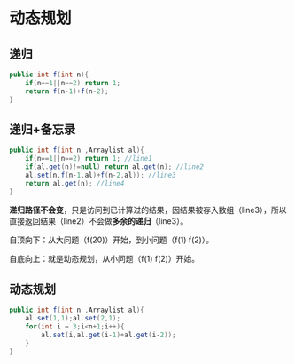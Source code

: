 # 动态规划

## 递归

```java
public int f(int n){
    if(n==1||n==2) return 1;
    return f(n-1)+f(n-2);
}
```

## 递归+备忘录

```java
public int f(int n ,Arraylist al){
    if(n==1||n==2) return 1; //line1
    if(al.get(n)!=null) return al.get(n); //line2
    al.set(n,f(n-1,al)+f(n-2,al)); //line3
    return al.get(n); //line4
}
```

**递归路径不会变**，只是访问到已计算过的结果，因结果被存入数组（line3），所以直接返回结果（line2）不会做**多余的递归**（line3）。



自顶向下：从大问题（f(20)）开始，到小问题（f(1) f(2)）。

自底向上：就是动态规划，从小问题（f(1) f(2)）开始。

## 动态规划

```java
public int f(int n ,Arraylist al){
    al.set(1,1);al.set(2,1);
    for(int i = 3;i<n+1;i++){
        al.set(i,al.get(i-1)+al.get(i-2));
    }
}
```


